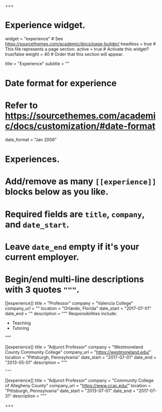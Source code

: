 +++
# Experience widget.
widget = "experience"  # See https://sourcethemes.com/academic/docs/page-builder/
headless = true  # This file represents a page section.
active = true  # Activate this widget? true/false
weight = 40  # Order that this section will appear.

title = "Experience"
subtitle = ""

# Date format for experience
#   Refer to https://sourcethemes.com/academic/docs/customization/#date-format
date_format = "Jan 2006"

# Experiences.
#   Add/remove as many `[[experience]]` blocks below as you like.
#   Required fields are `title`, `company`, and `date_start`.
#   Leave `date_end` empty if it's your current employer.
#   Begin/end multi-line descriptions with 3 quotes `"""`.
[[experience]]
  title = "Professor"
  company = "Valencia College"
  company_url = ""
  location = "Orlando, Florida"
  date_start = "2017-07-01"
  date_end = ""
  description = """
  Responsibilities include:

  * Teaching
  * Tutoring

  """

  [[experience]]
    title = "Adjunct Professor"
    company = "Westmoreland County Community College"
    company_url = "https://westmoreland.edu/"
    location = "Pittsburgh, Pennsylvania"
    date_start = "2017-07-01"
    date_end = "2013-05-01"
    description = """



    """

[[experience]]
  title = "Adjunct Professor"
  company = "Community College of Allegheny County"
  company_url = "https://www.ccac.edu/"
  location = "Pittsburgh, Pennsylvania"
  date_start = "2013-07-01"
  date_end = "2017-07-31"
  description = """

+++
